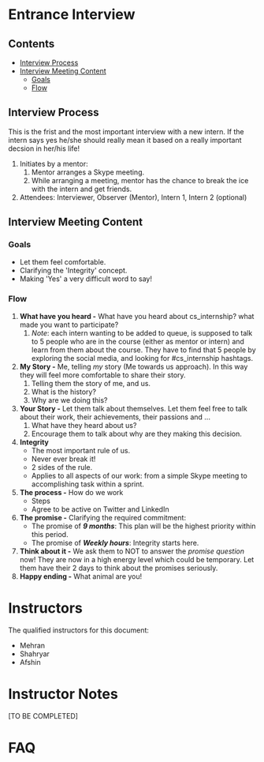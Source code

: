 # Entrance Interview <!-- omit in toc -->

## Contents <!-- omit in toc -->
- [Interview Process](#interview-process)
- [Interview Meeting Content](#interview-meeting-content)
  - [Goals](#goals)
  - [Flow](#flow)

## Interview Process
This is the frist and the most important interview with a new intern. If the intern says yes he/she should really mean it based on a really important decsion in her/his life!

1. Initiates by a mentor: 
   1. Mentor arranges a Skype meeting.
   2. While arranging a meeting, mentor has the chance to break the ice with the intern and get friends.
2. Attendees: Interviewer, Observer (Mentor), Intern 1, Intern 2 (optional)

## Interview Meeting Content
### Goals
- Let them feel comfortable.
- Clarifying the 'Integrity' concept.
- Making 'Yes' a very difficult word to say!

### Flow

1. **What have you heard -** What have you heard about cs_internship? what made you want to participate?
   1. *Note*: each intern wanting to be added to queue, is supposed to talk to 5 people who are in the course (either as mentor or intern) and learn from them about the course. They have to find that 5 people by exploring the social media, and looking for #cs_internship hashtags.
2. **My Story -** Me, telling *my* story (Me towards us approach). In this way they will feel more comfortable to share their story.
   1. Telling them the story of me, and us. 
   2. What is the history? 
   3. Why are we doing this?
3. **Your Story -** Let them talk about themselves. Let them feel free to talk about their work, their achievements, their passions and ...
   1. What have they heard about us?
   2. Encourage them to talk about why are they making this decision.
4. **Integrity**
   - The most important rule of us.
   - Never ever break it!
   - 2 sides of the rule.
   - Applies to all aspects of our work: from a simple Skype meeting to accomplishing task within a sprint.
5. **The process -** How do we work
   - Steps
   - Agree to be active on Twitter and LinkedIn
6. **The promise -** Clarifying the required commitment:
   - The promise of ***9 months***: This plan will be the highest priority within this period.
   - The promise of ***Weekly hours***: Integrity starts here.
7. **Think about it -** We ask them to NOT to answer the *promise question* now! They are now in a high energy level which could be temporary. Let them have their 2 days to think about the promises seriously.
8. **Happy ending -** What animal are you!

# Instructors
The qualified instructors for this document:
 - Mehran
 - Shahryar
 - Afshin

# Instructor Notes
[TO BE COMPLETED]
# FAQ
